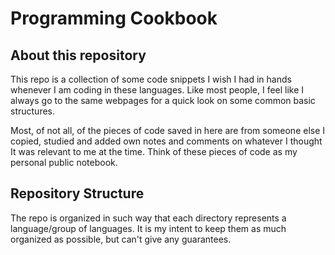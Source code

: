 # **Programming Cookbook**

## **About this repository**
This repo is a collection of some code snippets I wish I had in hands whenever I am
coding in these languages. Like most people, I feel like I always go to the same 
webpages for a quick look on some common basic structures.

Most, of not all, of the pieces of code saved in here are from someone else I copied,
studied and added own notes and comments on whatever I thought It was relevant to me
at the time. Think of these pieces of code as my personal public notebook.

## **Repository Structure**

The repo is organized in such way that each directory represents a language/group of
languages. It is my intent to keep them as much organized as possible, but can't give
any guarantees.


